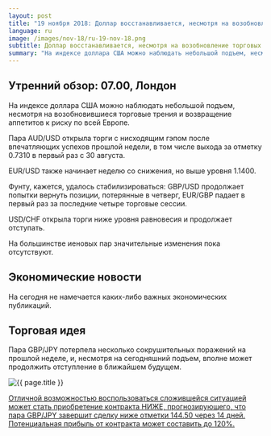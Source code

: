 ```yaml
---
layout: post
title: "19 ноября 2018: Доллар восстанавливается, несмотря на возобновление торговых противостояний"
language: ru
image: /images/nov-18/ru-19-nov-18.png
subtitle: Доллар восстанавливается, несмотря на возобновление торговых противостояний
summary: "На индексе доллара США можно наблюдать небольшой подъем, несмотря на возобновившиеся торговые трения и возвращение аппетитов к риску по всей Европе"
---
```

## Утренний обзор: 07.00, Лондон
 
На индексе доллара США можно наблюдать небольшой подъем, несмотря на возобновившиеся торговые трения и возвращение аппетитов к риску по всей Европе.

Пара AUD/USD открыла торги с нисходящим гэпом после впечатляющих успехов прошлой недели, в том числе выхода за отметку 0.7310 в первый раз с 30 августа.

EUR/USD также начинает неделю со снижения, но выше уровня 1.1400.

Фунту, кажется, удалось стабилизироваться: GBP/USD продолжает попытки вернуть позиции, потерянные в четверг, EUR/GBP падает в первый раз за последние четыре торговые сессии.

USD/CHF открыла торги ниже уровня равновесия и продолжает отступать.

На большинстве иеновых пар значительные изменения пока отсутствуют.
 
## Экономические новости
 
На сегодня не намечается каких-либо важных экономических публикаций.


## Торговая идея
 
Пара GBP/JPY потерпела несколько сокрушительных поражений на прошлой неделе, и, несмотря на сегодняшний подъем, вполне может продолжить отступление в ближайшем будущем.

<img src="{{ site.url }}/images/nov-18/ru-19-nov-18.png" alt="{{ page.title }}"  title="{{ page.title }}">

<a href="%LINK%%?currency=USD&market=forex&underlying=frxGBPJPY&formname=higherlower&duration_amount=14&duration_units=d&amount=10&amount_type=stake&expiry_type=duration&barrier=144.50" target="_blank" rel="noopener noreferrer nofollow">Отличной возможностью воспользоваться сложившейся ситуацией может стать приобретение контракта НИЖЕ, прогнозирующего, что пара GBP/JPY завершит сделку ниже отметки 144.50 через 14 дней. Потенциальная прибыль от контракта может составить до 120%.</a>
